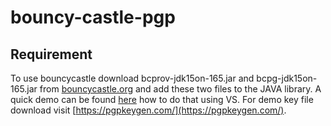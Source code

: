 # bouncy-castle-pgp

## Requirement
To use bouncycastle download 	bcprov-jdk15on-165.jar and 	bcpg-jdk15on-165.jar from [bouncycastle.org](https://www.bouncycastle.org/latest_releases.html) and add these two files to the JAVA library.
A quick demo can be found [here](https://code.visualstudio.com/docs/java/java-project) how to do that using VS.
For demo key file download visit [https://pgpkeygen.com/](https://pgpkeygen.com/).
